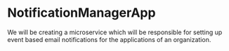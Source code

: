 # NotificationManagerApp
We will be creating a microservice which will be responsible for setting up event based email notifications for the applications of an organization.
